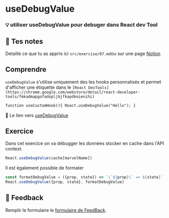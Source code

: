 # useDebugValue

### 💡 utiliser useDebugValue pour debuger dans React dev Tool

## 📝 Tes notes

Detaille ce que tu as appris ici
`src/exercise/07.md`ou sur une page [Notion](https://go.mikecodeur.com/course-notes-template)

## Comprendre

`useDebugValue` s'utilise uniquement des les hooks personnalisés et permet
d'afficher une étiquette dans le
`[React DevTools](https://chrome.google.com/webstore/detail/react-developer-tools/fmkadmapgofadopljbjfkapdkoienihi)`

```html
function useCustomHook(){ React.useDebugValue("Hello"); }
```

📑 Le lien vers
[useDebugValue](https://fr.reactjs.org/docs/hooks-reference.html#usedebugvalue)

## Exercice

Dans cet exercice on va débugger les données stocker en cache dans l'API
context.

```jsx
React.useDebugValue(cache[marvelName])
```

Il est également possible de formater

```jsx
const formatDebugValue = ({prop, state}) => `\`${prop}\` => ${state}`
React.useDebugValue({prop, state}, formatDebugValue)
```

## 🐜 Feedback

Remplir le formulaire le
[formulaire de FeedBack](https://go.mikecodeur.com/cours-react-avis).
